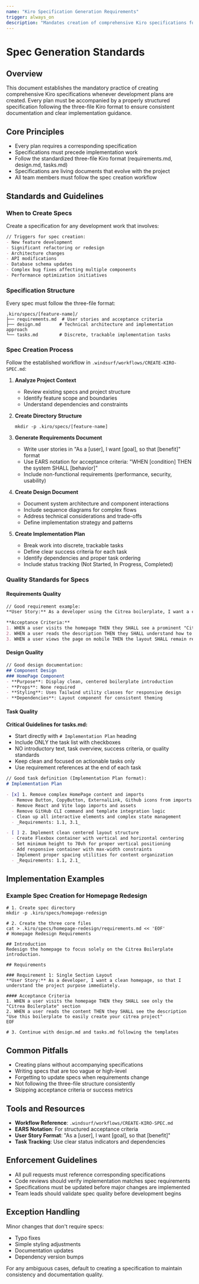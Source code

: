 ```yaml
---
name: "Kiro Specification Generation Requirements"
trigger: always_on
description: "Mandates creation of comprehensive Kiro specifications for all development plans following the three-file format"
---
```


# Spec Generation Standards

## Overview
This document establishes the mandatory practice of creating comprehensive Kiro specifications whenever development plans are created. Every plan must be accompanied by a properly structured specification following the three-file Kiro format to ensure consistent documentation and clear implementation guidance.

## Core Principles
- Every plan requires a corresponding specification
- Specifications must precede implementation work
- Follow the standardized three-file Kiro format (requirements.md, design.md, tasks.md)
- Specifications are living documents that evolve with the project
- All team members must follow the spec creation workflow

## Standards and Guidelines

### When to Create Specs
Create a specification for any development work that involves:

```markdown
// Triggers for spec creation:
- New feature development
- Significant refactoring or redesign
- Architecture changes
- API modifications
- Database schema updates
- Complex bug fixes affecting multiple components
- Performance optimization initiatives
```

### Specification Structure
Every spec must follow the three-file format:

```
.kiro/specs/[feature-name]/
├── requirements.md  # User stories and acceptance criteria
├── design.md       # Technical architecture and implementation approach
└── tasks.md        # Discrete, trackable implementation tasks
```

### Spec Creation Process
Follow the established workflow in `.windsurf/workflows/CREATE-KIRO-SPEC.md`:

1. **Analyze Project Context**
   - Review existing specs and project structure
   - Identify feature scope and boundaries
   - Understand dependencies and constraints

2. **Create Directory Structure**
   ```fish
   mkdir -p .kiro/specs/[feature-name]
   ```

3. **Generate Requirements Document**
   - Write user stories in "As a [user], I want [goal], so that [benefit]" format
   - Use EARS notation for acceptance criteria: "WHEN [condition] THEN the system SHALL [behavior]"
   - Include non-functional requirements (performance, security, usability)

4. **Create Design Document**
   - Document system architecture and component interactions
   - Include sequence diagrams for complex flows
   - Address technical considerations and trade-offs
   - Define implementation strategy and patterns

5. **Create Implementation Plan**
   - Break work into discrete, trackable tasks
   - Define clear success criteria for each task
   - Identify dependencies and proper task ordering
   - Include status tracking (Not Started, In Progress, Completed)

### Quality Standards for Specs

#### Requirements Quality
```markdown
// Good requirement example:
**User Story:** As a developer using the Citrea boilerplate, I want a clean homepage layout, so that I can quickly understand the project's purpose.

**Acceptance Criteria:**
1. WHEN a user visits the homepage THEN they SHALL see a prominent "Citrea Boilerplate" title
2. WHEN a user reads the description THEN they SHALL understand how to use the boilerplate
3. WHEN a user views the page on mobile THEN the layout SHALL remain responsive and readable
```

#### Design Quality
```markdown
// Good design documentation:
## Component Design
### HomePage Component
- **Purpose**: Display clean, centered boilerplate introduction
- **Props**: None required
- **Styling**: Uses Tailwind utility classes for responsive design
- **Dependencies**: Layout component for consistent theming
```

#### Task Quality

**Critical Guidelines for tasks.md:**
- Start directly with `# Implementation Plan` heading
- Include ONLY the task list with checkboxes
- NO introductory text, task overview, success criteria, or quality standards
- Keep clean and focused on actionable tasks only
- Use requirement references at the end of each task

```markdown
// Good task definition (Implementation Plan format):
# Implementation Plan

- [x] 1. Remove complex HomePage content and imports
  - Remove Button, CopyButton, ExternalLink, Github icons from imports
  - Remove React and Vite logo imports and assets
  - Remove GitHub CLI command and template integration logic
  - Clean up all interactive elements and complex state management
  - _Requirements: 1.1, 3.1_

- [ ] 2. Implement clean centered layout structure
  - Create Flexbox container with vertical and horizontal centering
  - Set minimum height to 70vh for proper vertical positioning
  - Add responsive container with max-width constraints
  - Implement proper spacing utilities for content organization
  - _Requirements: 1.1, 2.1_
```

## Implementation Examples

### Example Spec Creation for Homepage Redesign
```fish
# 1. Create spec directory
mkdir -p .kiro/specs/homepage-redesign

# 2. Create the three core files
cat > .kiro/specs/homepage-redesign/requirements.md << 'EOF'
# Homepage Redesign Requirements

## Introduction
Redesign the homepage to focus solely on the Citrea Boilerplate introduction.

## Requirements

### Requirement 1: Single Section Layout
**User Story:** As a developer, I want a clean homepage, so that I understand the project purpose immediately.

#### Acceptance Criteria
1. WHEN a user visits the homepage THEN they SHALL see only the "Citrea Boilerplate" section
2. WHEN a user reads the content THEN they SHALL see the description "Use this boilerplate to easily create your citrea project"
EOF

# 3. Continue with design.md and tasks.md following the templates
```

## Common Pitfalls
- Creating plans without accompanying specifications
- Writing specs that are too vague or high-level
- Forgetting to update specs when requirements change
- Not following the three-file structure consistently
- Skipping acceptance criteria or success metrics

## Tools and Resources
- **Workflow Reference**: `.windsurf/workflows/CREATE-KIRO-SPEC.md`
- **EARS Notation**: For structured acceptance criteria
- **User Story Format**: "As a [user], I want [goal], so that [benefit]"
- **Task Tracking**: Use clear status indicators and dependencies

## Enforcement Guidelines
- All pull requests must reference corresponding specifications
- Code reviews should verify implementation matches spec requirements
- Specifications must be updated before major changes are implemented
- Team leads should validate spec quality before development begins

## Exception Handling
Minor changes that don't require specs:
- Typo fixes
- Simple styling adjustments
- Documentation updates
- Dependency version bumps

For any ambiguous cases, default to creating a specification to maintain consistency and documentation quality.
